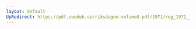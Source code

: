 ```yaml
---
layout: default
UpRedirect: https://pdf.swedeb.se/riksdagen-volumeG-pdf/1971/reg_1971__reg_02/reg_1971__reg_02_0169.pdf
---
```

